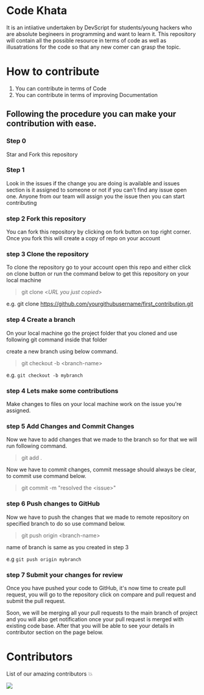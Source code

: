 # Code Khata
It is an intiiative undertaken by DevScript for students/young hackers who are absolute begineers in programming and want to learn it. This repository will contain all the possible resource in terms of code as well as illusatrations for the code so that any new comer can grasp the topic.
# How to contribute
1. You can contribute in terms of Code
2. You can contribute in terms of improving Documentation
## Following the procedure you can make your contribution with ease.
### Step 0
Star and Fork this repository
### Step 1
Look in the issues if the change you are doing is available and issues section is it assigned to someone or not if you can't find any issue open one. Anyone from our team will assign you the issue then you can start contributing
### step 2 Fork this repository
You can fork this repository by clicking on fork button on top right corner. Once you fork this will create a copy of repo on your account
### step 3 Clone the repository 
To clone the repository go to your account open this repo and either click on clone button or run the command below to get this repository on your local machine

> git clone <_URL you just copied_>

e.g. git clone https://github.com/yourgithubusername/first_contribution.git

### step 4 Create a branch
On your local machine go the project folder that you cloned and use following git command inside that folder

create a new branch using below command.

> git checkout -b \<branch-name\>

e.g. `git checkout -b mybranch`

### step 4 Lets make some contributions
Make changes to files on your local machine work on the issue you're assigned. 

### step 5 Add Changes and Commit Changes
Now we have to add changes that we made to the branch so for that we will run following command.

> git add .

Now we have to commit changes, commit message should always be clear, to commit use command below.

> git commit -m "resolved the \<issue\>"

### step 6 Push changes to GitHub
Now we have to push the changes that we made to remote repository on specified branch to do so use command below.

> git push origin \<branch-name\>

name of branch is same as you created in step 3

e.g `git push origin mybranch`

### step 7 Submit your changes for review
Once you have pushed your code to GitHub, it's now time to create pull request, you will go to the repository click on compare and pull request and submit the pull request.

Soon, we will be merging all your pull requests to the main branch of project and you will also get notification once your pull request is merged with existing code base. After that you will be able to see your details in contributor section on the page below.

# Contributors
List of our amazing contributors 💥

<a href="https://github.com/DevScript/Code-Khata/graphs/contributors">
  <img src="https://contrib.rocks/image?repo=DevScript/Code-Khata" />
</a>